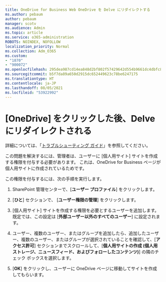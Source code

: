 ```yaml
---
title: OneDrive for Business Web OneDrive を Delve にリダイレクトする
ms.author: pebaum
author: pebaum
manager: scotv
ms.audience: Admin
ms.topic: article
ms.service: o365-administration
ROBOTS: NOINDEX, NOFOLLOW
localization_priority: Normal
ms.collection: Adm_O365
ms.custom:
- "1870"
- "900072"
ms.openlocfilehash: 295dea987cd14ea848d2bf802f57429642d554b9661dc4dbfc805a447b7d0ede
ms.sourcegitcommit: b5f7da89a650d2915dc652449623c78be6247175
ms.translationtype: HT
ms.contentlocale: ja-JP
ms.lasthandoff: 08/05/2021
ms.locfileid: "53922992"
---
```

# <a name="redirected-to-delve-after-you-click-onedrive"></a>[OneDrive] をクリックした後、Delve にリダイレクトされる

詳細については、「[トラブルシューティング ガイド](https://docs.microsoft.com/sharepoint/support/sites/troubleshooting-guide-for-sites-stopped-at-provisioning)」を参照してください。

この問題を解決するには、管理者は、ユーザーに [個人用サイト] サイトを作成する権限を付与する必要があります。 これは、OneDrive for Business ページが個人用サイトに作成されているためです。

この権限を付与するには、次の手順を実行します。

1. SharePoint 管理センターで、[**ユーザー プロファイル**] をクリックします。

2. [**ひと**] セクションで、 [**ユーザー権限の管理**] をクリックします。

3. [個人用サイト] サイトを作成する権限を必要とするユーザーを追加します。 既定では、この設定は [**外部ユーザー以外のすべてのユーザー**] に設定されます。

4. ユーザー、複数のユーザー、またはグループを追加したら、追加したユーザー、複数のユーザー、またはグループが選択されていることを確認して、[**アクセス許可**] セクションまでスクロールして、[**個人用サイトの作成 (個人用ストレージ、ニュースフィード、およびフォローしたコンテンツ)**] の隣のチェック ボックスを選択します。

5. [**OK**] をクリックし、ユーザーに OneDrive ページに移動してサイトを作成してもらいます。
